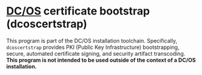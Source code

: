 # [DC/OS](https://docs.mesosphere.com/1.13/overview/what-is-dcos/) certificate bootstrap (dcoscertstrap)
This program is part of the DC/OS installation toolchain. Specifically,
`dcoscertstrap` provides PKI (Public Key Infrastructure) bootstrapping,
secure, automated certificate signing, and security artifact 
transcoding. **This program is not intended to be used outside of the
context of a DC/OS installation.**

